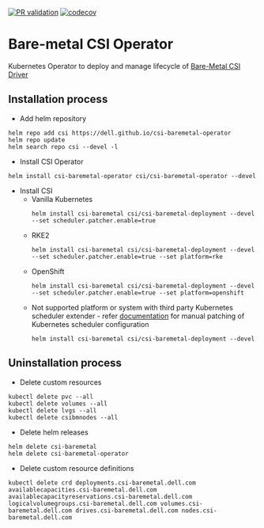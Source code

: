 [![PR validation](https://github.com/dell/csi-baremetal-operator/actions/workflows/pr.yml/badge.svg)](https://github.com/dell/csi-baremetal-operator/actions/workflows/pr.yml)
[![codecov](https://codecov.io/gh/dell/csi-baremetal-operator/branch/master/graph/badge.svg)](https://codecov.io/gh/dell/csi-baremetal-operator)

Bare-metal CSI Operator
=====================

Kubernetes Operator to deploy and manage lifecycle of [Bare-Metal CSI Driver](https://github.com/dell/csi-baremetal)

Installation process
---------------------

* Add helm repository
```
helm repo add csi https://dell.github.io/csi-baremetal-operator
helm repo update
helm search repo csi --devel -l
```
* Install CSI Operator
```
helm install csi-baremetal-operator csi/csi-baremetal-operator --devel 
```
* Install CSI     
    * Vanilla Kubernetes
        ```
        helm install csi-baremetal csi/csi-baremetal-deployment --devel --set scheduler.patcher.enable=true
        ```
    * RKE2
        ```
        helm install csi-baremetal csi/csi-baremetal-deployment --devel --set scheduler.patcher.enable=true --set platform=rke
        ```
    * OpenShift
      ```
      helm install csi-baremetal csi/csi-baremetal-deployment --devel --set scheduler.patcher.enable=true --set platform=openshift
      ```
    * Not supported platform or system with third party Kubernetes scheduler extender - refer [documentation](MANUAL_SCHEDULER_CONFIGURATION.md) for manual patching of Kubernetes scheduler configuration
      ```
      helm install csi-baremetal csi/csi-baremetal-deployment --devel
      ```
        
Uninstallation process
---------------------
* Delete custom resources
```
kubectl delete pvc --all
kubectl delete volumes --all
kubectl delete lvgs --all
kubectl delete csibmnodes --all
```
* Delete helm releases
```
helm delete csi-baremetal
helm delete csi-baremetal-operator
```
* Delete custom resource definitions
```
kubectl delete crd deployments.csi-baremetal.dell.com availablecapacities.csi-baremetal.dell.com availablecapacityreservations.csi-baremetal.dell.com logicalvolumegroups.csi-baremetal.dell.com volumes.csi-baremetal.dell.com drives.csi-baremetal.dell.com nodes.csi-baremetal.dell.com
```



